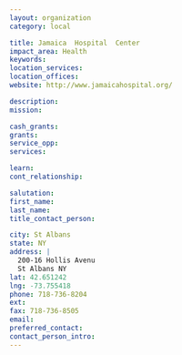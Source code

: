 ```yaml
---
layout: organization
category: local

title: Jamaica  Hospital  Center
impact_area: Health
keywords: 
location_services: 
location_offices: 
website: http://www.jamaicahospital.org/

description: 
mission: 

cash_grants: 
grants: 
service_opp: 
services: 

learn: 
cont_relationship: 

salutation: 
first_name: 
last_name: 
title_contact_person: 

city: St Albans
state: NY
address: |
  200-16 Hollis Avenu  
  St Albans NY 
lat: 42.651242
lng: -73.755418
phone: 718-736-8204
ext: 
fax: 718-736-8505
email: 
preferred_contact: 
contact_person_intro: 
---
```

